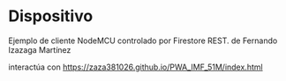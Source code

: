# Dispositivo
Ejemplo de cliente NodeMCU controlado por Firestore REST. de Fernando Izazaga Martínez

interactúa con
https://zaza381026.github.io/PWA_IMF_51M/index.html